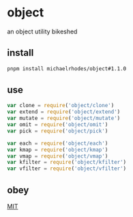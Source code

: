 # object

an object utility bikeshed

## install
```sh
pnpm install michaelrhodes/object#1.1.0
```

## use
```js
var clone = require('object/clone')
var extend = require('object/extend')
var mutate = require('object/mutate')
var omit = require('object/omit')
var pick = require('object/pick')

var each = require('object/each')
var kmap = require('object/kmap')
var vmap = require('object/vmap')
var kfilter = require('object/kfilter')
var vfilter = require('object/vfilter')
```

## obey
[MIT](https://opensource.org/licenses/MIT)
